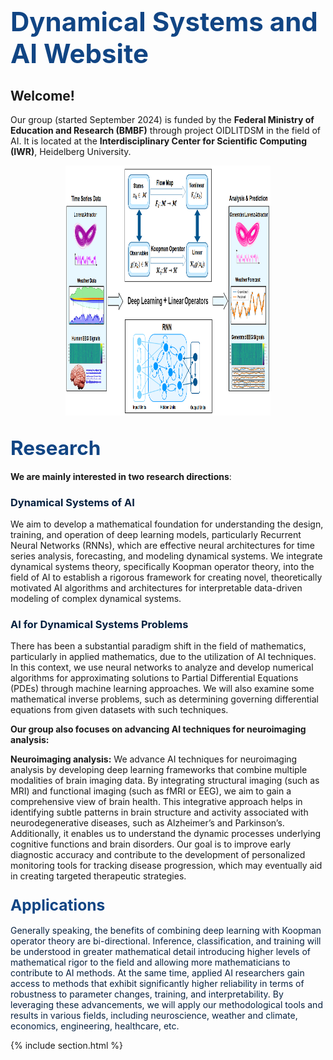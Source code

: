 ---
---

# <span style="color: #114584; font-weight: bold; font-size: 1.5em;">Dynamical Systems and AI Website</span>

## <span style="font-weight: bold; font-size: 1em;">Welcome!</span> 

Our group (started September 2024) is funded by the **Federal Ministry of Education and Research (BMBF)** through project OIDLITDSM in the field of AI. It is located at the **Interdisciplinary Center for Scientific Computing (IWR)**, Heidelberg University.

<div style="text-align: center;">
  <img src="images/Pic_BMBF_Up4.png" alt="team photo" style="width: 65%; height: 400px;;"/>
</div>

## <span style="color: #114584; font-weight: bold; font-size: 1.5em;">Research</span>

**We are mainly interested in two research directions**:

### <span style="color: #072140; font-weight: bold;">**Dynamical Systems of AI** </span> 
We aim to develop a mathematical foundation for understanding the design, training, and operation of deep learning models, particularly Recurrent Neural Networks (RNNs), which are effective neural architectures for time series analysis, forecasting, and modeling dynamical systems. We integrate dynamical systems theory, specifically Koopman operator theory, into the field of AI to establish a rigorous framework for creating novel, theoretically motivated AI algorithms and architectures for interpretable data-driven modeling of complex dynamical systems. 

### <span style="color: #072140; font-weight: bold;">**AI for Dynamical Systems Problems** </span> 
There has been a substantial paradigm shift in the field of mathematics, particularly in applied mathematics, due to the utilization of AI techniques. In this context, we use neural networks to analyze and develop numerical algorithms for approximating solutions to Partial Differential Equations (PDEs) through machine learning approaches. We will also examine some mathematical inverse problems, such as determining governing differential equations from given datasets with such techniques.



**Our group also focuses on advancing AI techniques for neuroimaging analysis:**

**Neuroimaging analysis:** We advance AI techniques for neuroimaging analysis by developing deep learning frameworks that combine multiple modalities of brain imaging data. By integrating structural imaging (such as MRI) and functional imaging (such as fMRI or EEG), we aim to gain a comprehensive view of brain health. This integrative approach helps in identifying subtle patterns in brain structure and activity associated with neurodegenerative diseases, such as Alzheimer’s and Parkinson’s. Additionally, it enables us to understand the dynamic processes underlying cognitive functions and brain disorders. Our goal is to improve early diagnostic accuracy and contribute to the development of personalized monitoring tools for tracking disease progression, which may eventually aid in creating targeted therapeutic strategies.


### <span style="color: #114584; font-weight: bold; font-size: 1.5em;">Applications</span>

<span style="color: #072140;">Generally speaking, the benefits of combining deep learning with Koopman operator theory are bi-directional. Inference, classification, and training will be understood in greater mathematical detail introducing higher levels of mathematical rigor to the field and allowing more mathematicians to contribute to AI methods. At the same time, applied AI researchers gain access to methods that exhibit significantly higher reliability in terms of robustness to parameter changes, training, and interpretability. By leveraging these advancements, we will apply our methodological tools and results in various fields, including neuroscience, weather and climate, economics, engineering, healthcare, etc.</span>

{% include section.html %}







